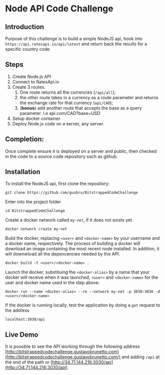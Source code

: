 # Node API Code Challenge

## Introduction

Purpose of this challenge is to build a simple NodeJS api,
hook into `https://api.ratesapi.io/api/latest` and return back
the results for a specific country code

## Steps

1. Create Node.js API
2. Connect to RatesApi.io
3. Create 3 routes.
   1. One route returns all the currencies (`/api/all`);
   2. the other route takes in a currency as a route parameter and returns the exchange
      rate for that currency (`api/CAD`);
   3. (**bonus**) add another route that accepts the base as a query parameter. I.e api.com/CAD?base=USD
4. Setup docker container
5. Deploy Node.js code on a server, any server.

## Completion:

Once complete ensure it is deployed on a server and public, then checked in the code to a source code repository such as github.

## Installation

To install the NodeJS api, first clone the repository:

```
git clone https://github.com/gusbru/BitstrappedCodeChallenge
```

Enter into the project folder

```
cd BitstrappedCodeChallenge
```

Create a docker network called `my-net`, if it does not exists yet.

```
docker network create my-net
```

Build the docker, replacing `<user>` and `<docker-name>` by your username and a docker name,
respectively. The process of building a docker will download an image containing the most
recent node installed. In addition, it will downwload all the depencencies needed by the
API.

```
docker build -t <user>/<docker-name> .
```

Launch the docker, substituing the `<docker-alias>` by a name that your docker will
receive when it was launched, `<user>` and `<docker-name>` for the user and docker name
used in the step above.

```
docker run --name <docker-alias> --rm --network my-net -p 3030:3030 -d <user>/<docker-name>
```

If the docker is running locally, test the application by doing a `get` request to the address

```
localhost:3030/api
```

## Live Demo

It is possible to see the API working through the following address
[http://bitstrappedcodechallenge.gustavobrunetto.com](http://bitstrappedcodechallenge.gustavobrunetto.com/) and adding `/api` at the end of the path or [http://34.71.144.216:3030/api](http://34.71.144.216:3030/api)
